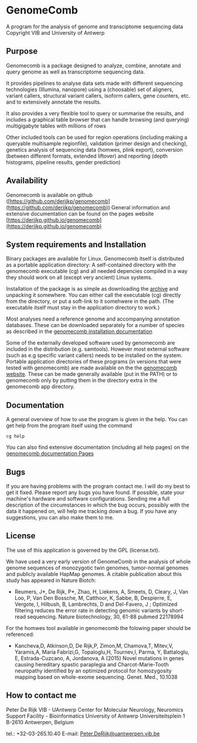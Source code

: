 GenomeComb
========== 
A program for the analysis of genome and transciptome sequencing data
Copyright VIB and University of Antwerp

Purpose
-------
Genomecomb is a package designed to analyze, combine, annotate
and query genome as well as transcriptome sequencing data.

It provides pipelines to analyse data sets made with different sequencing
technologies (Illumina, nanopore) using a (choosable) set of aligners,
variant callers, structural variant callers, isoform callers, gene
counters, etc. and to extensively annotate the results.

It also provides a very flexible tool to query or summarise the results, and
includes a graphical table browser that can handle browsing (and querying)
multigigabyte tables with millions of rows

Other included tools can be used for region operations (including making a
queryable multisample regionfile), validation (primer design and
checking), genetics analysis of sequencing data (homwes, plink export),
conversion (between different formats, extended liftover) and reporting
(depth histograms, pipeline results, gender prediction)

Availability
------------
Genomecomb is available on github ([https://github.com/derijkp/genomecomb](https://github.com/derijkp/genomecomb))
General information and extensive documentation can be found on the pages website
[https://derijkp.github.io/genomecomb](https://derijkp.github.io/genomecomb)

System requirements and Installation
------------------------------------
Binary packages are available for Linux. Genomecomb itself is distributed as a
portable application directory: A self-contained directory with the
genomecomb executable (cg) and all needed depencies compiled in a way they
should work on all (except very ancient) Linux systems.

Installation of the package is as simple as downloading the 
[archive](https://github.com/derijkp/genomecomb/releases/download/0.106.0/genomecomb-0.106.0-Linux-x86_64.tar.gz)
and unpacking it somewhere. You can either call the executable (cg) directly
from the directory, or put a soft-link to it somehwere in the path. (The
executable itself must stay in the application directory to work.)

Most analyses need a reference genome and accompanying annotation
databases. These can be downloaded separately for a number of species as
described in the [genomecomb installation documentation](https://derijkp.github.io/genomecomb/install.html)

Some of the externally developed software used by genomecomb are included
in the distribution (e.g. samtools). However most external software (such
as e.g specific variant callers) needs to be installed on the system.
Portable application directories of these programs (in versions that were
tested with genomecomb) are made available on the the [genomecomb
website](https://derijkp.github.io/genomecomb/install.html). These can be
made generally available (put in the PATH) or to genomecomb only by
putting them in the directory extra in the genomecomb app directory.

Documentation
-------------
A general overview of how to use the program is given in the help.
You can get help from the program itself using the command
```
cg help
```
You can also find extensive documentation (including all help pages) on 
the [genomecomb documentation Pages](https://derijkp.github.io/genomecomb/intro.html)

Bugs
----
If you are having problems with the program contact me. I will
do my best to get it fixed. Please report any bugs you have
found. If possible, state your machine's hardware and software
configurations. Sending me a full description of the
circumstances in which the bug occurs, possibly with the data it
happened on, will help me tracking down a bug. If you have any
suggestions, you can also make them to me.

License
-------
The use of this application is governed by the GPL (license.txt).

We have used a very early version of GenomeComb in the analysis of whole
genome sequences of monozygotic twin genomes, tumor-normal genomes and
publicly available HapMap genomes. A citable publication about this study
has appeared in Nature Biotch:

* Reumers, J*, De Rijk, P*, Zhao, H, Liekens, A, Smeets, D, Cleary, J, Van Loo, P, Van Den Bossche, M, Catthoor, K, Sabbe, B, Despierre, E, Vergote, I, Hilbush, B, Lambrechts, D and Del-Favero, J ;
Optimized filtering reduces the error rate in detecting genomic variants by short-read sequencing.
Nature biotechnology, 30, 61-88
pubmed 22178994

For the homwes tool available in genomecomb the folowing paper should be referenced:

* Kancheva,D, Atkinson,D, De Rijk,P, Zimon,M, Chamova,T, Mitev,V, Yaramis,A, Maria Fabrizi,G, Topaloglu,H, Tournev,I, Parma, Y, Battaloglu, E, Estrada-Cuzcano, A, Jordanova, A (2015)
Novel mutations in genes causing hereditary spastic paraplegia and Charcot-Marie-Tooth neuropathy identified by an optimized protocol for homozygosity mapping based on whole-exome sequencing.
Genet. Med., 10.1038

How to contact me
-----------------

Peter De Rijk
VIB - UAntwerp Center for Molecular Neurology, Neuromics Support Facility - Bioinformatics
University of Antwerp
Universiteitsplein 1
B-2610 Antwerpen, Belgium

tel.: +32-03-265.10.40
E-mail: Peter.DeRijk@uantwerpen.vib.be
